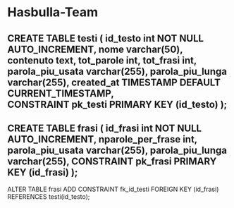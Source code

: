 # Hasbulla-Team
CREATE TABLE testi
(
id_testo			int NOT NULL AUTO_INCREMENT,
nome				varchar(50),
contenuto			text, 
tot_parole			int,
tot_frasi			int,
parola_piu_usata	varchar(255),
parola_piu_lunga	varchar(255),
created_at TIMESTAMP DEFAULT CURRENT_TIMESTAMP,     
CONSTRAINT pk_testi
PRIMARY KEY (id_testo)
);
--------------------------------------------------------------------------------------
CREATE TABLE frasi
(
    id_frasi			int NOT NULL AUTO_INCREMENT,
    nparole_per_frase	int,
    parola_piu_usata	varchar(255),
    parola_piu_lunga	varchar(255),
    CONSTRAINT pk_frasi PRIMARY KEY (id_frasi)
);
----------------------------------------------------------------
ALTER TABLE frasi ADD CONSTRAINT fk_id_testi FOREIGN KEY (id_frasi) REFERENCES testi(id_testo);
